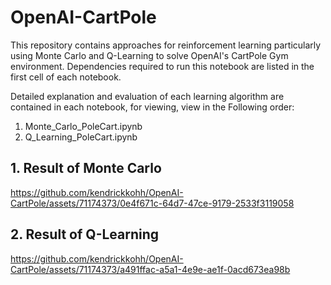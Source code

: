# OpenAI-CartPole
This repository contains approaches for reinforcement learning particularly using Monte Carlo and Q-Learning to solve OpenAI's CartPole Gym environment. Dependencies required to run this notebook are listed in the first cell of each notebook.

Detailed explanation and evaluation of each learning algorithm are contained in each notebook, for viewing, view in the Following order:
1. Monte_Carlo_PoleCart.ipynb
2. Q_Learning_PoleCart.ipynb

## 1. Result of Monte Carlo
https://github.com/kendrickkohh/OpenAI-CartPole/assets/71174373/0e4f671c-64d7-47ce-9179-2533f3119058

## 2. Result of Q-Learning
https://github.com/kendrickkohh/OpenAI-CartPole/assets/71174373/a491ffac-a5a1-4e9e-ae1f-0acd673ea98b
